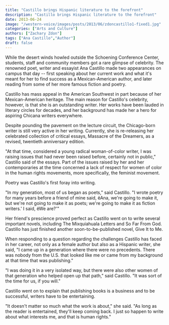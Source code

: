 ```yaml
---
title: "Castillo brings Hispanic literature to the forefront"
description: "Castillo brings Hispanic literature to the forefront"
date: 2013-06-24
image: "/western-voice/images/posts/2013/06/zdoncastillo1-fixed1.jpg"
categories: ["Arts and Culture"]
authors: ["Zachary Zdon"]
tags: ["Ana Castillo","Author"]
draft: false
---
```

While the desert winds howled outside the Schoening Conference Center, students, staff and community members got a rare glimpse of celebrity. The renowned poet, writer and essayist Ana Castillo made two appearances on campus that day -- first speaking about her current work and what it's meant for her to find success as a Mexican-American author, and later reading from some of her more famous fiction and poetry.

Castillo has mass appeal in the American Southwest in part because of her Mexican-American heritage. The main reason for Castillo's celebrity, however, is that she is an outstanding writer. Her works have been lauded in literary circles for decades, and her background has made her a hero for aspiring Chicana writers everywhere.

Despite pounding the pavement on the lecture circuit, the Chicago-born writer is still very active in her writing. Currently, she is re-releasing her celebrated collection of critical essays, Massacre of the Dreamers, as a revised, twentieth anniversary edition.

"At that time, considered a young radical woman-of-color writer, I was raising issues that had never been raised before, certainly not in public," Castillo said of the essays. Part of the issues raised by her and her contemporaries at the time concerned a lack of respect for women of color in the human rights movements, more specifically, the feminist movement.

Poetry was Castillo's first foray into writing.

"In my generation, most of us began as poets," said Castillo. "I wrote poetry for many years before a friend of mine said, ëAna, we're going to make it, but we're not going to make it as poets; we're going to make it as fiction writers.' I said, ëWe are?'"

Her friend's prescience proved perfect as Castillo went on to write several important novels, including The Mixquiahuala Letters and So Far From God. Castillo has just finished another soon-to-be-published novel, Give It to Me.

When responding to a question regarding the challenges Castillo has faced in her career, not only as a female author but also as a Hispanic writer, she said, "I came up in a generation where there were no precedents. There was nobody from the U.S. that looked like me or came from my background at that time that was publishing."

"I was doing it in a very isolated way, but there were also other women of that generation who helped open up that path," said Castillo. "It was sort of the time for us, if you will."

Castillo went on to explain that publishing books is a business and to be successful, writers have to be entertaining.

"It doesn't matter so much what the work is about," she said. "As long as the reader is entertained, they'll keep coming back. I just so happen to write about what interests me, and that is human rights."
